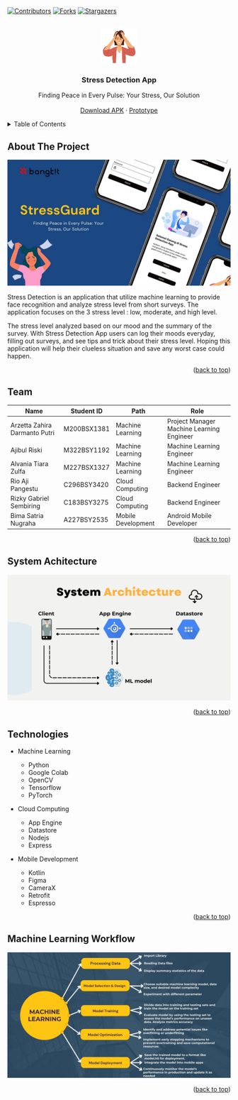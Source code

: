 <!-- Improved compatibility of back to top link: See: https://github.com/othneildrew/Best-README-Template/pull/73 -->
<a name="readme-top"></a>
<!--
*** Thanks for checking out the Best-README-Template. If you have a suggestion
*** that would make this better, please fork the repo and create a pull request
*** or simply open an issue with the tag "enhancement".
*** Don't forget to give the project a star!
*** Thanks again! Now go create something AMAZING! :D
-->



<!-- PROJECT SHIELDS -->
<!--
*** I'm using markdown "reference style" links for readability.
*** Reference links are enclosed in brackets [ ] instead of parentheses ( ).
*** See the bottom of this document for the declaration of the reference variables
*** for contributors-url, forks-url, etc. This is an optional, concise syntax you may use.
*** https://www.markdownguide.org/basic-syntax/#reference-style-links
-->
[![Contributors][contributors-shield]][contributors-url]
[![Forks][forks-shield]][forks-url]
[![Stargazers][stars-shield]][stars-url]



<!-- PROJECT LOGO -->
<br />
<div align="center">
  <a href="https://github.com/RizkyGabS/stress-detection-app">
    <img src="images/1.png" alt="Logo" width="80" height="80">
  </a>

<h3 align="center">Stress Detection App</h3>

  <p align="center">
    Finding Peace in Every Pulse: Your Stress, Our Solution
    <br />
    <br />
    <a href="https://drive.google.com/file/d/1MBICFlJVc2MIIY5mB554IptibbiKtJJo/view?usp=sharing">Download APK</a>
    ·
    <a href="https://www.figma.com/proto/8O0YQnMY6APoohlG3Vl1YW/Capstone?type=design&node-id=10-47&t=ZUDeuHhm9xqFPTbH-1&scaling=scale-down&page-id=0%3A1&starting-point-node-id=1%3A2&mode=design">Prototype</a>
  </p>
</div>



<!-- TABLE OF CONTENTS -->
<details>
  <summary>Table of Contents</summary>
  <ol>
      <li><a href="#about-the-project">About The Project</a></li>
      <li><a href="#team">Team</a></li>
      <li><a href="#system-architecture">System Architecture</a></li>
      <li><a href="#technologies">Technologies</a></li>
      <li><a href="#machine-learning-workflow">Machine Learning Workflow</a></li>  
  </ol>
</details>


## About The Project

![product-screenshot]

Stress Detection is an application that utilize machine learning to provide face recognition and analyze stress level from short surveys. The application focuses on the 3 stress level : low, moderate, and high level.



The stress level analyzed based on  our mood and the summary of the survey. With Stress Detection App users can log their moods everyday, filling out surveys, and see tips and trick about their stress level. Hoping this application will help their clueless situation and save any worst case could happen.

<p align="right">(<a href="#readme-top">back to top</a>)</p>


## Team

| Name | Student ID | Path | Role |
| --- | --- | --- | --- |
| Arzetta Zahira Darmanto Putri | M200BSX1381 | Machine Learning | Project Manager Machine Learning Engineer |
| Ajibul Riski | M322BSY1192 | Machine Learning | Machine Learning Engineer |
| Alvania Tiara Zulfa | M227BSX1327 | Machine Learning | Machine Learning Engineer |
| Rio Aji Pangestu | C296BSY3420 | Cloud Computing | Backend Engineer |
| Rizky Gabriel Sembiring | C183BSY3275 | Cloud Computing | Backend Engineer |
| Bima Satria Nugraha | A227BSY2535 | Mobile Development | Android Mobile Developer |

<p align="right">(<a href="#readme-top">back to top</a>)</p>

<!-- System Architecture -->
## System Achitecture

![arch-screenshot]

<p align="right">(<a href="#readme-top">back to top</a>)</p>



<!-- Technologies -->
## Technologies

 - Machine Learning
      - Python
      - Google Colab
      - OpenCV
      - Tensorflow
      - PyTorch

 - Cloud Computing
      - App Engine
      - Datastore
      - Nodejs
      - Express

 - Mobile Development
      - Kotlin
      - Figma
      - CameraX
      - Retrofit
      - Espresso

<p align="right">(<a href="#readme-top">back to top</a>)</p>



<!-- ML Workflow -->
## Machine Learning Workflow

![mlw-screenshot]
<p align="right">(<a href="#readme-top">back to top</a>)</p>




<!-- MARKDOWN LINKS & IMAGES -->
<!-- https://www.markdownguide.org/basic-syntax/#reference-style-links -->
[contributors-shield]: https://img.shields.io/github/contributors/RizkyGabS/stress-detection-app.svg?style=for-the-badge
[contributors-url]: https://github.com/RizkyGabS/stress-detection-app/graphs/contributors
[forks-shield]: https://img.shields.io/github/forks/RizkyGabS/stress-detection-app.svg?style=for-the-badge
[forks-url]: https://github.com/RizkyGabS/stress-detection-app/network/members
[stars-shield]: https://img.shields.io/github/stars/RizkyGabS/stress-detection-app.svg?style=for-the-badge
[stars-url]: https://github.com/RizkyGabS/stress-detection-app/stargazers
[product-screenshot]: images/4.jpg
[arch-screenshot]: images/13.jpg
[mlw-screenshot]: images/12.jpg
